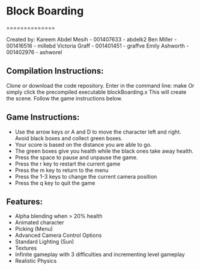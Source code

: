 # Block Boarding
==============

Created by:
	Kareem Abdel Mesih - 001407633 - abdelk2
	Ben Miller - 001416516 - millebd
	Victoria Graff - 001401451 - graffve
	Emily Ashworth - 001402976 - ashworel

## Compilation Instructions:

Clone or download the code repository. Enter in the command line: make
Or simply click the precompiled executable blockBoarding.x
This will create the scene. Follow the game instructions below.

## Game Instructions:

- Use the arrow keys or A and D to move the character left and right. Avoid black boxes and collect green boxes. 
- Your score is based on the distance you are able to go.
- The green boxes give you health while the black ones take away health.
- Press the space to pause and unpause the game.
- Press the r key to restart the current game
- Press the m key to return to the menu
- Press the 1-3 keys to change the current camera position
- Press the q key to quit the game

## Features:

 * Alpha blending when > 20% health 	
 * Animated character		
 * Picking (Menu)		
 * Advanced Camera Control Options	
 * Standard Lighting (Sun)		
 * Textures 				
 * Infinite gameplay with 3 difficulties	and incrementing level gameplay
 * Realistic Physics		

